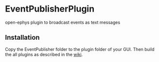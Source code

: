 # EventPublisherPlugin
open-ephys plugin to broadcast events as text messages

## Installation

Copy the EventPublisher folder to the plugin folder of your GUI. Then build 
the all plugins as described in the [wiki](https://open-ephys.atlassian.net/wiki/display/OEW/Linux).
